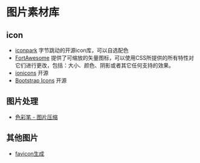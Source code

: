 <!--
 * @Desc: 
 * @Author: 曾茹菁
 * @Date: 2022-08-02 16:10:45
 * @LastEditors: 曾茹菁
 * @LastEditTime: 2022-08-15 10:22:11
-->
# 图片素材库
## icon
- [iconpark](https://github.com/bytedance/iconpark) 字节跳动的开源icon库，可以自选配色
- [FortAwesome](https://github.com/FortAwesome/Font-Awesome) 提供了可缩放的矢量图标，可以使用CSS所提供的所有特性对它们进行更改，包括：大小、颜色、阴影或者其它任何支持的效果。
- [ionicons](https://github.com/ionic-team/ionicons) 开源
- [Bootstrap Icons](https://github.com/twbs/icons) 开源
## 图片处理
- [色彩笔 - 图片压缩](https://www.secaibi.com/tools/%e5%9c%a8%e7%ba%bf%e5%9b%be%e7%89%87%e5%8e%8b%e7%bc%a9/)
## 其他图片
- [favicon生成](https://favicon.io/)